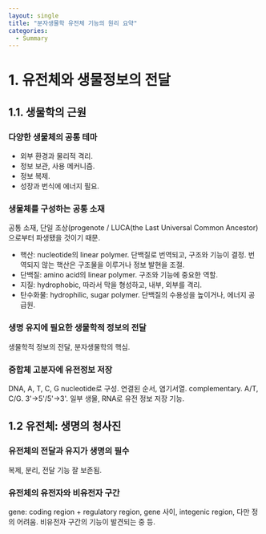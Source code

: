 ```yaml
---
layout: single
title: "분자생물학 유전체 기능의 원리 요약"
categories:
  - Summary
---
```


# 1. 유전체와 생물정보의 전달
## 1.1. 생물학의 근원
### 다양한 생물체의 공통 테마
- 외부 환경과 물리적 격리.
- 정보 보관, 사용 메커니즘.
- 정보 복제.
- 성장과 번식에 에너지 필요.

### 생물체를 구성하는 공통 소재
공통 소재, 단일 조상(progenote / LUCA(the Last Universal Common Ancestor)으로부터 파생됐을 것이기 때문.
- 핵산: nucleotide의 linear polymer. 단백질로 번역되고, 구조와 기능이 결정. 번역되지 않는 핵산은 구조물을 이루거나 정보 발현을 조절.
- 단백질: amino acid의 linear polymer. 구조와 기능에 중요한 역할.
- 지질: hydrophobic, 따라서 막을 형성하고, 내부, 외부를 격리.
- 탄수화물: hydrophilic, sugar polymer. 단백질의 수용성을 높이거나, 에너지 공급원.

### 생명 유지에 필요한 생물학적 정보의 전달
생물학적 정보의 전달, 분자생물학의 핵심.

### 중합체 고분자에 유전정보 저장
DNA, A, T, C, G nucleotide로 구성. 연결된 순서, 염기서열. complementary. A/T, C/G. 3'->5'/5'->3'. 일부 생물, RNA로 유전 정보 저장 기능.

## 1.2 유전체: 생명의 청사진
### 유전체의 전달과 유지가 생명의 필수
복제, 분리, 전달 기능 잘 보존됨.

### 유전체의 유전자와 비유전자 구간
gene: coding region + regulatory region, gene 사이, integenic region, 다만 정의 어려움. 비유전자 구간의 기능이 발견되는 중 등.

###









